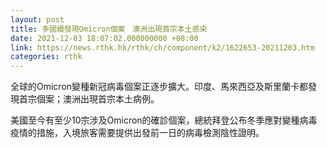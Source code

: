 ```yaml
---
layout: post
title: 多國續發現Omicron個案　澳洲出現首宗本土感染
date: 2021-12-03 18:07:02.000000000 +08:00
link: https://news.rthk.hk/rthk/ch/component/k2/1622653-20211203.htm
categories: rthk
---
```


全球的Omicron變種新冠病毒個案正逐步擴大。印度、馬來西亞及斯里蘭卡都發現首宗個案；澳洲出現首宗本土病例。

美國至今有至少10宗涉及Omicron的確診個案，總統拜登公布冬季應對變種病毒疫情的措施，入境旅客需要提供出發前一日的病毒檢測陰性證明。

